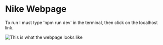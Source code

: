 # Nike Webpage

To run I must type 'npm run dev' in the terminal, then click on the localhost link.

![This is what the webpage looks like](nike-website-page.png)